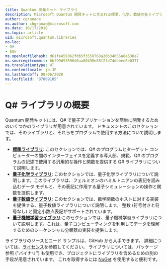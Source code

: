 ```yaml
---
title: Quantum 開発キット ライブラリ
description: Microsoft Quantum 開発キットに含まれる標準、化学、数値の各ライブラリの概要。
author: cgranade
ms.author: chgranad@microsoft.com
ms.date: 10/17/2018
ms.topic: article
uid: microsoft.quantum.libraries
no-loc:
- Q#
- $$v
ms.openlocfilehash: d61fe459362fdb5f3550768a26b34656a8a538a7
ms.sourcegitcommit: 6bf99d93590d6aa80490e88f2fd74dbbee8e0371
ms.translationtype: HT
ms.contentlocale: ja-JP
ms.lasthandoff: 08/06/2020
ms.locfileid: "87869105"
---
```

# <a name="overview-of-no-locq-libraries"></a>Q# ライブラリの概要
Quantum 開発キットには、Q# で量子アプリケーションを簡単に開発するためのいくつかのライブラリが用意されています。
ドキュメントのこのセクションでは、そのライブラリと、それらをプログラムで使用する方法について説明します。

- [**標準ライブラリ**](xref:microsoft.quantum.libraries.standard.intro): このセクションでは、Q# のプログラムとターゲット コンピューターの間のインターフェイスを定義する導入部、規範、Q# のプログラムの記述で使用する汎用的な操作と関数を提供する Q# ライブラリについて説明します。
- [**量子化学ライブラリ**](xref:microsoft.quantum.chemistry.concepts.intro): このセクションでは、量子化学ライブラリについて説明します。このライブラリは、フェルミオンのハミルトニアンの表記を読み込むデータ モデルと、その表記に作用する量子シミュレーションの操作と関数を提供します。
- [**量子数値ライブラリ**](xref:microsoft.quantum.numerics.intro): このセクションでは、数学関数のホストに対する実装を提供する、量子数値ライブラリについて説明します。 整数 (符号付きと符号なし) と固定小数点表記がサポートされています。
- [**量子機械学習ライブラリ**](xref:microsoft.quantum.machine-learning.concepts.intro):このセクションでは、量子機械学習ライブラリについて説明します。これは、量子コンピューティングを利用してデータを理解するためのシーケンシャル分類器の実装を提供します。

ライブラリのソースとコード サンプルは、GitHub から入手できます。
詳細については、[ライセンス](xref:microsoft.quantum.libraries.licensing)を参照してください。 ライブラリについては、パッケージ参照 ("バイナリ") も使用でき、プロジェクトにライブラリを含めるための別の手段が用意されています。
これを取得するには [NuGet](https://nuget.org) を使用すると便利です。
